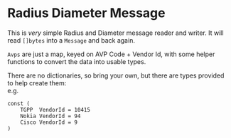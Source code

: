 # Radius Diameter Message
This is *very* simple Radius and Diameter message reader and writer. It will read `[]bytes` into a `Message` and back again. 

`Avps` are just a map, keyed on AVP Code + Vendor Id, with some helper functions to convert the data into usable types.  

There are no dictionaries, so bring your own, but there are types provided to help create them:  
e.g.

```
const (
	TGPP  VendorId = 10415
	Nokia VendorId = 94
	Cisco VendorId = 9
)
```
